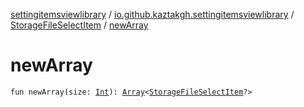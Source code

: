 [settingitemsviewlibrary](../../index.md) / [io.github.kaztakgh.settingitemsviewlibrary](../index.md) / [StorageFileSelectItem](index.md) / [newArray](./new-array.md)

# newArray

`fun newArray(size: `[`Int`](https://kotlinlang.org/api/latest/jvm/stdlib/kotlin/-int/index.html)`): `[`Array`](https://kotlinlang.org/api/latest/jvm/stdlib/kotlin/-array/index.html)`<`[`StorageFileSelectItem`](index.md)`?>`